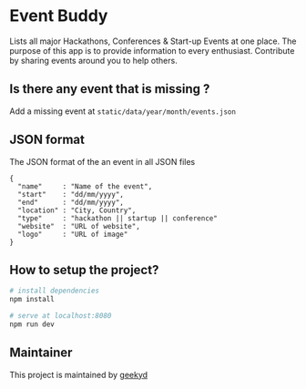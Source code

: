 # Event Buddy

Lists all major Hackathons, Conferences & Start-up Events at one place. The purpose of this app is to provide information to every enthusiast. Contribute by sharing events around you to help others.

## Is there any event that is missing ?

Add a missing event at `static/data/year/month/events.json`

## JSON format

The JSON format of the an event in all JSON files

```
{
  "name"     : "Name of the event",
  "start"    : "dd/mm/yyyy",
  "end"      : "dd/mm/yyyy",
  "location" : "City, Country",
  "type"     : "hackathon || startup || conference"
  "website"  : "URL of website",
  "logo"     : "URL of image"
}
```

## How to setup the project?

``` bash
# install dependencies
npm install

# serve at localhost:8080
npm run dev
```

## Maintainer

This project is maintained by [geekyd](https://github.com/geekyd)
